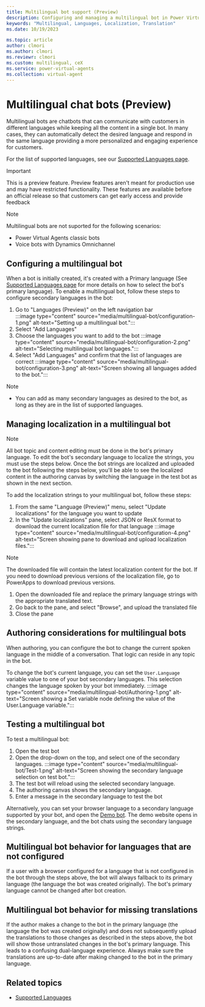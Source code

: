```yaml
---
title: Multilingual bot support (Preview)
description: Configuring and managing a multilingual bot in Power Virtual Agents
keywords: "Multilingual, Languages, Localization, Translation"
ms.date: 10/19/2023

ms.topic: article
author: clmori
ms.author: clmori
ms.reviewr: clmori
ms.custom: multilingual, ceX
ms.service: power-virtual-agents
ms.collection: virtual-agent
---
```


# Multilingual chat bots (Preview)

Multilingual bots are chatbots that can communicate with customers in different languages while keeping all the content in a single bot. In many cases, they can automatically detect the desired language and respond in the same language providing a more personalized and engaging experience for customers. 

For the list of supported languages, see our [Supported Languages page](authoring-language-support.md).

> [!IMPORTANT]
> This is a preview feature. Preview features aren't meant for production use and may have restricted functionality. These features are available before an official release so that customers can get early access and provide feedback

> [!NOTE]
> Multilingual bots are not suported for the following scenarios:
> * Power Virtual Agents classic bots
> * Voice bots with Dynamics Omnichannel


## Configuring a multilingual bot
When a bot is initially created, it's created with a Primary language (See [Supported Languages page](authoring-language-support.md) for more details on how to select the bot's primary language). To enable a multilingual bot, follow these steps to configure secondary languages in the bot:

1. Go to "Languages (Preview)" on the left navigation bar   
  :::image type="content" source="media/multilingual-bot/configuration-1.png" alt-text="Setting up a multilingual bot.":::
1. Select "Add Languages"
1. Choose the languages you want to add to the bot
  :::image type="content" source="media/multilingual-bot/configuration-2.png" alt-text="Selecting multilingual bot languages.":::
1. Select "Add Languages" and confirm that the list of languages are correct
  :::image type="content" source="media/multilingual-bot/configuration-3.png" alt-text="Screen showing all languages added to the bot.":::

> [!NOTE]
> - You can add as many secondary languages as desired to the bot, as long as they are in the list of supported languages.

## Managing localization in a multilingual bot

> [!NOTE]
> All bot topic and content editing must be done in the bot's primary language. To edit the bot's secondary language to localize the strings, you must use the steps below.
> Once the bot strings are localized and uploaded to the bot following the steps below, you'll be able to see the localized content in the authoring canvas by switching the language in the test bot as shown in the next section.

To add the localization strings to your multilingual bot, follow these steps:

1. From the same "Language (Preview)" menu, select "Update localizations" for the language you want to update
1. In the "Update localizations" pane, select JSON or ResX format to download the current localization file for that language
  :::image type="content" source="media/multilingual-bot/configuration-4.png" alt-text="Screen showing pane to download and upload localization files.":::
> [!NOTE]
> The downloaded file will contain the latest localization content for the bot. If you need to download previous versions of the localization file, go to PowerApps to download previous versions.
1. Open the downloaded file and replace the primary language strings with the appropriate translated text.
1. Go back to the pane, and select "Browse", and upload the translated file
1. Close the pane

## Authoring considerations for multilingual bots

When authoring, you can configure the bot to change the current spoken language in the middle of a conversation. That logic can reside in any topic in the bot.

To change the bot's current language, you can set the ```User.Language``` variable value to one of your bot secondary languages. This selection changes the language spoken by your bot immediately.
  :::image type="content" source="media/multilingual-bot/Authoring-1.png" alt-text="Screen showing a Set variable node defining the value of the User.Language variable.":::

## Testing a multilingual bot
To test a multilingual bot:

1. Open the test bot
1. Open the drop-down on the top, and select one of the secondary languages.
  :::image type="content" source="media/multilingual-bot/Test-1.png" alt-text="Screen showing the secondary language selection on test bot.":::
1. The test bot will reload using the selected secondary language. 
1. The authoring canvas shows the secondary language.
1. Enter a message in the secondary language to test the bot

Alternatively, you can set your browser language to a secondary language supported by your bot, and open the [Demo bot](publication-connect-bot-to-web-channels.md?tabs=preview#customize-the-demo-website). The demo website opens in the secondary language, and the bot chats using the secondary language strings.

## Multilingual bot behavior for languages that are not configured
If a user with a browser configured for a language that is not configured in the bot through the steps above, the bot will always fallback to its primary language (the language the bot was created originally). The bot's primary language cannot be changed after bot creation.

## Multilingual bot behavior for missing translations
If the author makes a change to the bot in the primary language (the language the bot was created originally) and does not subsequently upload the translations to those changes as described in the steps above, the bot will show those untranslated changes in the bot's primary language. This leads to a confusing dual-language experience. Always make sure the translations are up-to-date after making changed to the bot in the primary language.

## Related topics
- [Supported Languages](authoring-language-support.md)

